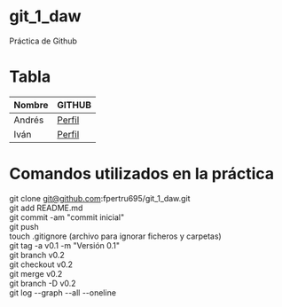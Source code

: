 # git_1_daw
Práctica de Github

# Tabla
 | Nombre | GITHUB|
| ----------- | ----------- |
| Andrés | [Perfil](https://github.com/AndresGilR/) |
| Iván | [Perfil](https://github.com/ibarrom693/) |

# Comandos utilizados en la práctica

git clone git@github.com:fpertru695/git_1_daw.git  
git add README.md  
git commit -am "commit inicial"  
git push  
touch .gitignore (archivo para ignorar ficheros y carpetas)  
git tag -a v0.1 -m "Versión 0.1"  
git branch v0.2  
git checkout v0.2  
git merge v0.2  
git branch -D v0.2  
git log --graph --all --oneline  




